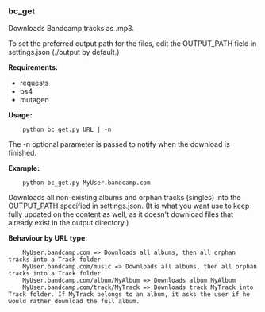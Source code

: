 ### bc_get

Downloads Bandcamp tracks as .mp3. 

To set the preferred output path for the files, edit the OUTPUT_PATH field in settings.json (./output by default.)

**Requirements:**
- requests
- bs4
- mutagen

**Usage:**
```
    python bc_get.py URL | -n
```
The -n optional parameter is passed to notify when the download is finished.

**Example:**

```
    python bc_get.py MyUser.bandcamp.com
```
Downloads all non-existing albums and orphan tracks (singles) into the OUTPUT_PATH specified in settings.json. 
(It is what you want use to keep fully updated on the content as well, as it doesn't download files that already exist in
the output directory.)

**Behaviour by URL type:** 
```
    MyUser.bandcamp.com => Downloads all albums, then all orphan tracks into a Track folder
    MyUser.bandcamp.com/music => Downloads all albums, then all orphan tracks into a Track folder
    MyUser.bandcamp.com/album/MyAlbum => Downloads album MyAlbum
    MyUser.bandcamp.com/track/MyTrack => Downloads track MyTrack into Track folder. If MyTrack belongs to an album, it asks the user if he would rather download the full album. 
```
